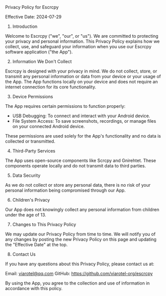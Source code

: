 Privacy Policy for Escrcpy

Effective Date: 2024-07-29

1. Introduction

Welcome to Escrcpy ("we", "our", or "us"). We are committed to protecting your privacy and personal information. This Privacy Policy explains how we collect, use, and safeguard your information when you use our Escrcpy software application ("the App").

2. Information We Don't Collect

Escrcpy is designed with your privacy in mind. We do not collect, store, or transmit any personal information or data from your device or your usage of the App. The App functions locally on your device and does not require an internet connection for its core functionality.

3. Device Permissions

The App requires certain permissions to function properly:

- USB Debugging: To connect and interact with your Android device.
- File System Access: To save screenshots, recordings, or manage files on your connected Android device.

These permissions are used solely for the App's functionality and no data is collected or transmitted.

4. Third-Party Services

The App uses open-source components like Scrcpy and Gnirehtet. These components operate locally and do not transmit data to third parties.

5. Data Security

As we do not collect or store any personal data, there is no risk of your personal information being compromised through our App.

6. Children's Privacy

Our App does not knowingly collect any personal information from children under the age of 13.

7. Changes to This Privacy Policy

We may update our Privacy Policy from time to time. We will notify you of any changes by posting the new Privacy Policy on this page and updating the "Effective Date" at the top.

8. Contact Us

If you have any questions about this Privacy Policy, please contact us at:

Email: viarotel@qq.com
GitHub: https://github.com/viarotel-org/escrcpy

By using the App, you agree to the collection and use of information in accordance with this policy.
